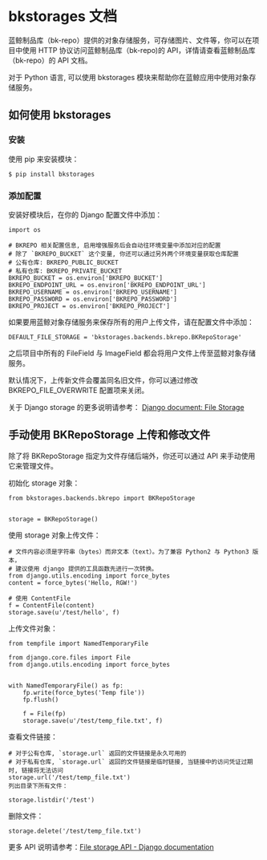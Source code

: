 # bkstorages 文档

蓝鲸制品库（bk-repo）提供的对象存储服务，可存储图片、文件等，你可以在项目中使用 HTTP 协议访问蓝鲸制品库（bk-repo)的 API，详情请查看蓝鲸制品库（bk-repo）的 API 文档。

对于 Python 语言, 可以使用 bkstorages 模块来帮助你在蓝鲸应用中使用对象存储服务。

## 如何使用 bkstorages

### 安装

使用 pip 来安装模块：

```
$ pip install bkstorages
```

### 添加配置

安装好模块后，在你的 Django 配置文件中添加：

```
import os

# BKREPO 相关配置信息, 启用增强服务后会自动往环境变量中添加对应的配置
# 除了 `BKREPO_BUCKET` 这个变量, 你还可以通过另外两个环境变量获取仓库配置
# 公有仓库: BKREPO_PUBLIC_BUCKET
# 私有仓库: BKREPO_PRIVATE_BUCKET
BKREPO_BUCKET = os.environ['BKREPO_BUCKET']
BKREPO_ENDPOINT_URL = os.environ['BKREPO_ENDPOINT_URL']
BKREPO_USERNAME = os.environ['BKREPO_USERNAME']
BKREPO_PASSWORD = os.environ['BKREPO_PASSWORD']
BKREPO_PROJECT = os.environ['BKREPO_PROJECT']
```

如果要用蓝鲸对象存储服务来保存所有的用户上传文件，请在配置文件中添加：

```
DEFAULT_FILE_STORAGE = 'bkstorages.backends.bkrepo.BKRepoStorage'
```

之后项目中所有的 FileField 与 ImageField 都会将用户文件上传至蓝鲸对象存储服务。

默认情况下，上传新文件会覆盖同名旧文件，你可以通过修改 BKREPO_FILE_OVERWRITE 配置项来关闭。

关于 Django storage 的更多说明请参考： [Django document: File Storage](https://docs.djangoproject.com/en/3.2/topics/files/#file-storage)

## 手动使用 BKRepoStorage 上传和修改文件

除了将 BKRepoStorage 指定为文件存储后端外，你还可以通过 API 来手动使用它来管理文件。

初始化 storage 对象：

```
from bkstorages.backends.bkrepo import BKRepoStorage


storage = BKRepoStorage()
```

使用 storage 对象上传文件：

```
# 文件内容必须是字符串（bytes）而非文本（text）。为了兼容 Python2 与 Python3 版本，
# 建议使用 django 提供的工具函数先进行一次转换。
from django.utils.encoding import force_bytes
content = force_bytes('Hello, RGW!')

# 使用 ContentFile
f = ContentFile(content)
storage.save(u'/test/hello', f)
```

上传文件对象：

```
from tempfile import NamedTemporaryFile

from django.core.files import File
from django.utils.encoding import force_bytes


with NamedTemporaryFile() as fp:
    fp.write(force_bytes('Temp file'))
    fp.flush()

    f = File(fp)
    storage.save(u'/test/temp_file.txt', f)
```

查看文件链接：

```
# 对于公有仓库, `storage.url` 返回的文件链接是永久可用的
# 对于私有仓库, `storage.url` 返回的文件链接是临时链接, 当链接中的访问凭证过期时, 链接将无法访问
storage.url('/test/temp_file.txt')
列出目录下所有文件：

storage.listdir('/test')
```

删除文件：

```
storage.delete('/test/temp_file.txt')
```

更多 API 说明请参考：[File storage API - Django documentation](https://docs.djangoproject.com/en/3.2/ref/files/storage/#the-storage-class)
